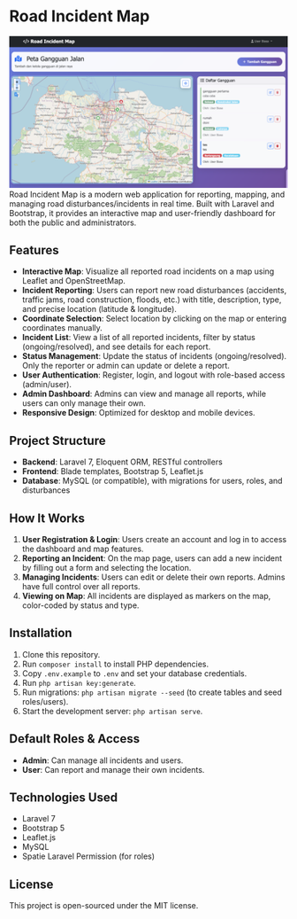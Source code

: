 # Road Incident Map
![Alt Text](public/ss.png)
Road Incident Map is a modern web application for reporting, mapping, and managing road disturbances/incidents in real time. Built with Laravel and Bootstrap, it provides an interactive map and user-friendly dashboard for both the public and administrators.

## Features

- **Interactive Map**: Visualize all reported road incidents on a map using Leaflet and OpenStreetMap.
- **Incident Reporting**: Users can report new road disturbances (accidents, traffic jams, road construction, floods, etc.) with title, description, type, and precise location (latitude & longitude).
- **Coordinate Selection**: Select location by clicking on the map or entering coordinates manually.
- **Incident List**: View a list of all reported incidents, filter by status (ongoing/resolved), and see details for each report.
- **Status Management**: Update the status of incidents (ongoing/resolved). Only the reporter or admin can update or delete a report.
- **User Authentication**: Register, login, and logout with role-based access (admin/user).
- **Admin Dashboard**: Admins can view and manage all reports, while users can only manage their own.
- **Responsive Design**: Optimized for desktop and mobile devices.

## Project Structure
- **Backend**: Laravel 7, Eloquent ORM, RESTful controllers
- **Frontend**: Blade templates, Bootstrap 5, Leaflet.js
- **Database**: MySQL (or compatible), with migrations for users, roles, and disturbances

## How It Works
1. **User Registration & Login**: Users create an account and log in to access the dashboard and map features.
2. **Reporting an Incident**: On the map page, users can add a new incident by filling out a form and selecting the location.
3. **Managing Incidents**: Users can edit or delete their own reports. Admins have full control over all reports.
4. **Viewing on Map**: All incidents are displayed as markers on the map, color-coded by status and type.

## Installation
1. Clone this repository.
2. Run `composer install` to install PHP dependencies.
3. Copy `.env.example` to `.env` and set your database credentials.
4. Run `php artisan key:generate`.
5. Run migrations: `php artisan migrate --seed` (to create tables and seed roles/users).
6. Start the development server: `php artisan serve`.

## Default Roles & Access
- **Admin**: Can manage all incidents and users.
- **User**: Can report and manage their own incidents.

## Technologies Used
- Laravel 7
- Bootstrap 5
- Leaflet.js
- MySQL
- Spatie Laravel Permission (for roles)

## License
This project is open-sourced under the MIT license.
